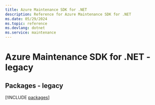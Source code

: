 ```yaml
---
title: Azure Maintenance SDK for .NET
description: Reference for Azure Maintenance SDK for .NET
ms.date: 05/29/2024
ms.topic: reference
ms.devlang: dotnet
ms.service: maintenance
---
```

# Azure Maintenance SDK for .NET - legacy
## Packages - legacy
[!INCLUDE [packages](maintenance-index.md)]